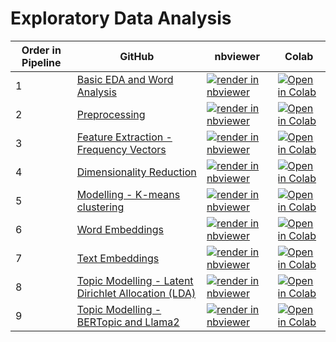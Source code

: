 # Exploratory Data Analysis

| Order in Pipeline | GitHub | nbviewer | Colab |
|-----------|---------|--------|----------|
| 1      | [Basic EDA and Word Analysis](https://github.com/alisonmitchell/Biomedical-Knowledge-Graph/blob/main/02_Exploratory_Data_Analysis/Basic_EDA_and_Word_Analysis.ipynb)               | [![render in nbviewer](https://raw.githubusercontent.com/jupyter/design/master/logos/Badges/nbviewer_badge.svg)](https://nbviewer.jupyter.org/github/alisonmitchell/Biomedical-Knowledge-Graph/blob/main/02_Exploratory_Data_Analysis/Basic_EDA_and_Word_Analysis.ipynb) | [![Open in Colab](https://colab.research.google.com/assets/colab-badge.svg)](https://colab.research.google.com/github/alisonmitchell/Biomedical-Knowledge-Graph/blob/main/02_Exploratory_Data_Analysis/Basic_EDA_and_Word_Analysis.ipynb) |
| 2      | [Preprocessing](https://github.com/alisonmitchell/Biomedical-Knowledge-Graph/blob/main/02_Exploratory_Data_Analysis/Preprocessing.ipynb)               | [![render in nbviewer](https://raw.githubusercontent.com/jupyter/design/master/logos/Badges/nbviewer_badge.svg)](https://nbviewer.jupyter.org/github/alisonmitchell/Biomedical-Knowledge-Graph/blob/main/02_Exploratory_Data_Analysis/Preprocessing.ipynb) | [![Open in Colab](https://colab.research.google.com/assets/colab-badge.svg)](https://colab.research.google.com/github/alisonmitchell/Biomedical-Knowledge-Graph/blob/main/02_Exploratory_Data_Analysis/Preprocessing.ipynb) |
| 3 | [Feature Extraction - Frequency Vectors](https://github.com/alisonmitchell/Biomedical-Knowledge-Graph/blob/main/02_Exploratory_Data_Analysis/Feature_Extraction_Frequency_Vectors.ipynb)               | [![render in nbviewer](https://raw.githubusercontent.com/jupyter/design/master/logos/Badges/nbviewer_badge.svg)](https://nbviewer.jupyter.org/github/alisonmitchell/Biomedical-Knowledge-Graph/blob/main/02_Exploratory_Data_Analysis/Feature_Extraction_Frequency_Vectors.ipynb) | [![Open in Colab](https://colab.research.google.com/assets/colab-badge.svg)](https://colab.research.google.com/github/alisonmitchell/Biomedical-Knowledge-Graph/blob/main/02_Exploratory_Data_Analysis/Feature_Extraction_Frequency_Vectors.ipynb) |
| 4      | [Dimensionality Reduction](https://github.com/alisonmitchell/Biomedical-Knowledge-Graph/blob/main/02_Exploratory_Data_Analysis/Dimensionality_Reduction.ipynb)               | [![render in nbviewer](https://raw.githubusercontent.com/jupyter/design/master/logos/Badges/nbviewer_badge.svg)](https://nbviewer.jupyter.org/github/alisonmitchell/Biomedical-Knowledge-Graph/blob/main/02_Exploratory_Data_Analysis/Dimensionality_Reduction.ipynb) | [![Open in Colab](https://colab.research.google.com/assets/colab-badge.svg)](https://colab.research.google.com/github/alisonmitchell/Biomedical-Knowledge-Graph/blob/main/02_Exploratory_Data_Analysis/Dimensionality_Reduction.ipynb) |
| 5      | [Modelling - K-means clustering](https://github.com/alisonmitchell/Biomedical-Knowledge-Graph/blob/main/02_Exploratory_Data_Analysis/Modelling_K_means_clustering.ipynb)               | [![render in nbviewer](https://raw.githubusercontent.com/jupyter/design/master/logos/Badges/nbviewer_badge.svg)](https://nbviewer.jupyter.org/github/alisonmitchell/Biomedical-Knowledge-Graph/blob/main/02_Exploratory_Data_Analysis/Modelling_K_means_clustering.ipynb) | [![Open in Colab](https://colab.research.google.com/assets/colab-badge.svg)](https://colab.research.google.com/github/alisonmitchell/Biomedical-Knowledge-Graph/blob/main/02_Exploratory_Data_Analysis/Modelling_K_means_clustering.ipynb) |
| 6      | [Word Embeddings](https://github.com/alisonmitchell/Biomedical-Knowledge-Graph/blob/main/02_Exploratory_Data_Analysis/Word_Embeddings.ipynb)               | [![render in nbviewer](https://raw.githubusercontent.com/jupyter/design/master/logos/Badges/nbviewer_badge.svg)](https://nbviewer.jupyter.org/github/alisonmitchell/Biomedical-Knowledge-Graph/blob/main/02_Exploratory_Data_Analysis/Word_Embeddings.ipynb) | [![Open in Colab](https://colab.research.google.com/assets/colab-badge.svg)](https://colab.research.google.com/github/alisonmitchell/Biomedical-Knowledge-Graph/blob/main/02_Exploratory_Data_Analysis/Word_Embeddings.ipynb) |
| 7      | [Text Embeddings](https://github.com/alisonmitchell/Biomedical-Knowledge-Graph/blob/main/02_Exploratory_Data_Analysis/Text_Embeddings.ipynb)               | [![render in nbviewer](https://raw.githubusercontent.com/jupyter/design/master/logos/Badges/nbviewer_badge.svg)](https://nbviewer.jupyter.org/github/alisonmitchell/Biomedical-Knowledge-Graph/blob/main/02_Exploratory_Data_Analysis/Text_Embeddings.ipynb) | [![Open in Colab](https://colab.research.google.com/assets/colab-badge.svg)](https://colab.research.google.com/github/alisonmitchell/Biomedical-Knowledge-Graph/blob/main/02_Exploratory_Data_Analysis/Text_Embeddings.ipynb) |
| 8      | [Topic Modelling - Latent Dirichlet Allocation (LDA)](https://github.com/alisonmitchell/Biomedical-Knowledge-Graph/blob/main/02_Exploratory_Data_Analysis/Topic_Modelling_LDA.ipynb)               | [![render in nbviewer](https://raw.githubusercontent.com/jupyter/design/master/logos/Badges/nbviewer_badge.svg)](https://nbviewer.jupyter.org/github/alisonmitchell/Biomedical-Knowledge-Graph/blob/main/02_Exploratory_Data_Analysis/Topic_Modelling_LDA.ipynb) | [![Open in Colab](https://colab.research.google.com/assets/colab-badge.svg)](https://colab.research.google.com/github/alisonmitchell/Biomedical-Knowledge-Graph/blob/main/02_Exploratory_Data_Analysis/Topic_Modelling_LDA.ipynb) |
| 9      | [Topic Modelling - BERTopic and Llama2](https://github.com/alisonmitchell/Biomedical-Knowledge-Graph/blob/main/02_Exploratory_Data_Analysis/Topic_Modelling_BERTopic_Llama2.ipynb)               | [![render in nbviewer](https://raw.githubusercontent.com/jupyter/design/master/logos/Badges/nbviewer_badge.svg)](https://nbviewer.jupyter.org/github/alisonmitchell/Biomedical-Knowledge-Graph/blob/main/02_Exploratory_Data_Analysis/Topic_Modelling_BERTopic_Llama2.ipynb) | [![Open in Colab](https://colab.research.google.com/assets/colab-badge.svg)](https://colab.research.google.com/github/alisonmitchell/Biomedical-Knowledge-Graph/blob/main/02_Exploratory_Data_Analysis/02_Exploratory_Data_Analysis/Topic_Modelling_BERTopic_Llama2.ipynb) |


